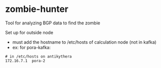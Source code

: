 # zombie-hunter
Tool for analyzing BGP data to find the zombie

Set up for outside node
- must add the hostname to /etc/hosts of calculation node (not in kafka)
- ex: for pora-kafka: 
```
# in /etc/hosts on antikythera
172.16.7.1  pora-2
```
